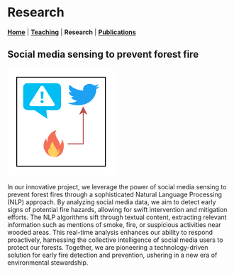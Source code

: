 # Research
**[Home](/)** | **[Teaching](/teach)** | **Research** | **[Publications](/publications)**

## Social media sensing to prevent forest fire
![forest icon](assets/img/p_fire.png)

In our innovative project, we leverage the power of social media sensing to prevent forest fires through a sophisticated Natural Language Processing (NLP) approach. By analyzing social media data, we aim to detect early signs of potential fire hazards, allowing for swift intervention and mitigation efforts. The NLP algorithms sift through textual content, extracting relevant information such as mentions of smoke, fire, or suspicious activities near wooded areas. This real-time analysis enhances our ability to respond proactively, harnessing the collective intelligence of social media users to protect our forests. Together, we are pioneering a technology-driven solution for early fire detection and prevention, ushering in a new era of environmental stewardship.
